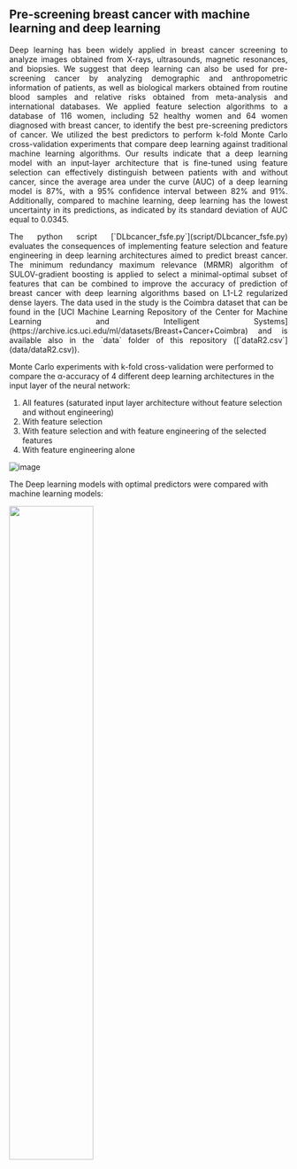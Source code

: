 ## Pre-screening breast cancer with machine learning and deep learning

<p align="justify"> Deep learning has been widely applied in breast cancer screening to analyze images obtained from X-rays, ultrasounds, magnetic resonances, and biopsies. We suggest that deep learning can also be used for pre-screening cancer by analyzing demographic and anthropometric information of patients, as well as biological markers obtained from routine blood samples and relative risks obtained from meta-analysis and international databases. We applied feature selection algorithms to a database of 116 women, including 52 healthy women and 64 women diagnosed with breast cancer, to identify the best pre-screening predictors of cancer. We utilized the best predictors to perform k-fold Monte Carlo cross-validation experiments that compare deep learning against traditional machine learning algorithms. Our results indicate that a deep learning model with an input-layer architecture that is fine-tuned using feature selection can effectively distinguish between patients with and without cancer, since the average area under the curve (AUC) of a deep learning model is 87%, with a 95% confidence interval between 82% and 91%. Additionally, compared to machine learning, deep learning has the lowest uncertainty in its predictions, as indicated by its standard deviation of AUC equal to 0.0345. </p>

<p align="justify"> The python script [`DLbcancer_fsfe.py`](script/DLbcancer_fsfe.py) evaluates the consequences of implementing feature selection and feature engineering in deep learning architectures aimed to predict breast cancer. The minimum redundancy maximum relevance (MRMR) algorithm of SULOV-gradient boosting  is applied to select a minimal-optimal subset of features that can be combined to improve the accuracy of prediction of breast cancer with deep learning algorithms based on L1-L2 regularized dense layers.  The data used in the study is the Coimbra dataset that can be found in the [UCI Machine Learning Repository of the Center for Machine Learning and Intelligent Systems](https://archive.ics.uci.edu/ml/datasets/Breast+Cancer+Coimbra) and is available also in the `data` folder of this repository ([`dataR2.csv`](data/dataR2.csv)). </p>

Monte Carlo experiments with k-fold cross-validation were performed to compare the α-accuracy of 4 different deep learning architectures in the input layer of the neural network: 

1. All features (saturated input layer architecture without feature selection and without engineering)
2. With feature selection
3. With feature selection and with feature engineering of the selected features
4. With feature engineering alone

![image](https://user-images.githubusercontent.com/62504422/187880563-ed734bd6-435d-454f-bff2-1eb06a7271ec.png)

The Deep learning models with optimal predictors were compared with machine learning models:

<img src="https://user-images.githubusercontent.com/62504422/215833763-c4d92255-49cf-4f13-b091-b0aa10075ce2.png" width=55% height=55%>
